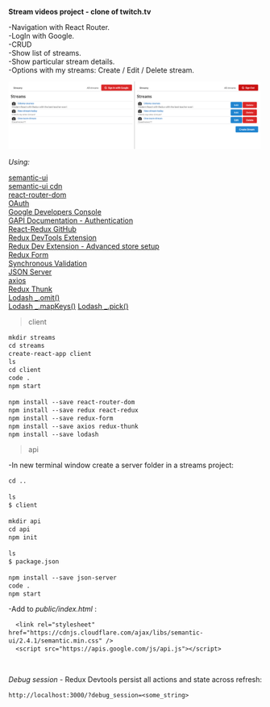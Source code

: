 **Stream videos project - clone of twitch.tv**

-Navigation with React Router.\
-LogIn with Google.\
-CRUD\
-Show list of streams.\
-Show particular stream details.\
-Options with my streams: Create / Edit / Delete stream.

<img src="public/img/streams.png" width="500">

_Using:_

[semantic-ui](https://semantic-ui.com/elements/list.html)\
[semantic-ui cdn](https://cdnjs.com/libraries/semantic-ui)\
[react-router-dom](https://github.com/ReactTraining/react-router/tree/master/packages/react-router-dom)\
[OAuth](https://developers.google.com/identity/protocols/oauth2/scopes)\
[Google Developers Console](https://console.developers.google.com/)\
[GAPI Documentation - Authentication](https://developers.google.com/identity/sign-in/web/reference#authentication)\
[React-Redux GitHub](https://github.com/reduxjs/react-redux)\
[Redux DevTools Extension](https://github.com/zalmoxisus/redux-devtools-extension)\
[Redux Dev Extension - Advanced store setup](https://github.com/zalmoxisus/redux-devtools-extension#12-advanced-store-setup)\
[Redux Form](https://redux-form.com/8.3.0/)\
[Synchronous Validation](https://redux-form.com/8.2.2/examples/syncvalidation/)\
[JSON Server](https://www.npmjs.com/package/json-server)\
[axios](https://www.npmjs.com/package/axios)\
[Redux Thunk](https://github.com/reduxjs/redux-thunk)\
[Lodash \_.omit()](https://lodash.com/docs/4.17.15#omit)\
[Lodash \_.mapKeys()](https://lodash.com/docs/4.17.15#mapKeys)
[Lodash \_.pick()](https://lodash.com/docs/4.17.15#pick)

> client

```
mkdir streams
cd streams
create-react-app client
ls
cd client
code .
npm start

npm install --save react-router-dom
npm install --save redux react-redux
npm install --save redux-form
npm install --save axios redux-thunk
npm install --save lodash

```

> api

-In new terminal window create a server folder in a streams project:

```
cd ..

ls
$ client

mkdir api
cd api
npm init

ls
$ package.json

npm install --save json-server
code .
npm start
```

-Add to _public/index.html_ :

```
  <link rel="stylesheet" href="https://cdnjs.cloudflare.com/ajax/libs/semantic-ui/2.4.1/semantic.min.css" />
  <script src="https://apis.google.com/js/api.js"></script>
```

<br />

_Debug session_ - Redux Devtools persist all actions and state across refresh:

```
http://localhost:3000/?debug_session=<some_string>
```
